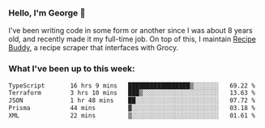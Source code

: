 ### Hello, I'm George 👋

I've been writing code in some form or another since I was about 8 years old, and recently made it my full-time job. On top of this, I maintain [Recipe Buddy](https://github.com/georgegebbett/recipe-buddy), a recipe scraper that interfaces with Grocy.  

<!--
**georgegebbett/georgegebbett** is a ✨ _special_ ✨ repository because its `README.md` (this file) appears on your GitHub profile.

Here are some ideas to get you started:

- 🔭 I’m currently working on ...
- 🌱 I’m currently learning ...
- 👯 I’m looking to collaborate on ...
- 🤔 I’m looking for help with ...
- 💬 Ask me about ...
- 📫 How to reach me: ...
- 😄 Pronouns: ...
- ⚡ Fun fact: ...
-->

### What I've been up to this week:
<!--START_SECTION:waka-->

```txt
TypeScript       16 hrs 9 mins   █████████████████▒░░░░░░░   69.22 %
Terraform        3 hrs 10 mins   ███▒░░░░░░░░░░░░░░░░░░░░░   13.63 %
JSON             1 hr 48 mins    ██░░░░░░░░░░░░░░░░░░░░░░░   07.72 %
Prisma           44 mins         ▓░░░░░░░░░░░░░░░░░░░░░░░░   03.18 %
XML              22 mins         ▒░░░░░░░░░░░░░░░░░░░░░░░░   01.61 %
```

<!--END_SECTION:waka-->
